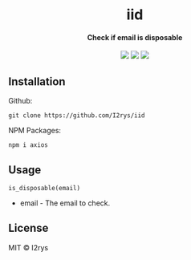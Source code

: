 <h1 align="center">iid</h1>
<h4 align="center">Check if email is disposable</h4>
<p align="center">
	<a href="https://github.com/I2rys/iid/blob/main/LICENSE"><img src="https://img.shields.io/github/license/I2rys/iid?style=flat-square"></img></a>
	<a href="https://github.com/I2rys/iid/issues"><img src="https://img.shields.io/github/issues/I2rys/iid.svg"></img></a>
	<a href="https://nodejs.org/"><img src="https://img.shields.io/badge/-Nodejs-green?style=flat-square&logo=Node.js"></img></a>
</p>


## Installation
Github:

    git clone https://github.com/I2rys/iid
    
NPM Packages:
```
npm i axios
```

## Usage
```
is_disposable(email)
```

+ email - The email to check.

## License
MIT © I2rys
